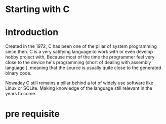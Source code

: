 # Starting with C

# Introduction

Created in the 1972, C has been one of the pillar of system programming since then. C is a very satifying language to work with or even develop hobby project with, Because most of the time the programmer feel very close to the device he's programming (short of dealing with assembly language ), meaning that the source is usually quite close to the generated binary code.

Nowaday C still remains a pillar behind a lot of widely use software like Linux or SQLite. Making knowledge of the language still relevant in the years to come.

# pre requisite


